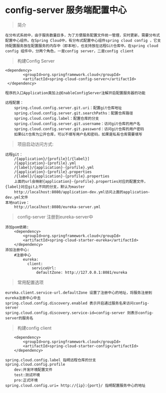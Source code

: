 # config-server 服务端配置中心

> 简介
	
	在分布式系统中，由于服务数量巨多，为了方便服务配置文件统一管理，实时更新，需要分布式配置中心组件。在Spring Cloud中，有分布式配置中心组件spring cloud config ，它支持配置服务放在配置服务的内存中（即本地），也支持放在远程Git仓库中。在spring cloud config 组件中，分两个角色，一是config server，二是config client
	
> 构建Config Server

	<dependency>
            <groupId>org.springframework.cloud</groupId>
            <artifactId>spring-cloud-config-server</artifactId>
     </dependency>
	
	程序的入口Application类加上@EnableConfigServer注解开启配置服务器的功能

	远程配置：
		spring.cloud.config.server.git.uri：配置git仓库地址
		spring.cloud.config.server.git.searchPaths：配置仓库路径
		spring.cloud.config.label：配置仓库的分支
		spring.cloud.config.server.git.username：访问git仓库的用户名
		spring.cloud.config.server.git.password：访问git仓库的用户密码
		如果Git仓库为公开仓库，可以不填写用户名和密码，如果是私有仓库需要填写
	
	
> 项目启动访问方式:
	
	远程git：
		/{application}/{profile}[/{label}]
		/{application}-{profile}.yml
		/{label}/{application}-{profile}.yml
		/{application}-{profile}.properties
		/{label}/{application}-{profile}.properties
		上面的url会映射{application}-{profile}.properties对应的配置文件，{label}对应git上不同的分支，默认为master
		http://localhost:8080/application-dev.yml访问上面的application-dev.yml文件	
	本地native：
		http://localhost:8080/eureka-server.yml

> config-server 注册到eureka-server中
	
	添加pom依赖:
		<dependency>
			<groupId>org.springframework.cloud</groupId>
			<artifactId>spring-cloud-starter-eureka</artifactId>
		</dependency>
	添加注册中心:
		#注册中心
			eureka:
			  client:
			    serviceUrl:
			      defaultZone: http://127.0.0.1:8081/eureka

> 常用配置选项

	eureka.client.service-url.defaultZone 设置了注册中心的地址，将服务注册到eureka注册中心中去 
	spring.cloud.config.discovery.enabled 表示开启通过服务名来访问config-server
	spring.cloud.config.discovery.service-id=config-server 则表示config-server的服务名

> 构建config client
	
		<dependency>
            <groupId>org.springframework.cloud</groupId>
            <artifactId>spring-cloud-starter-config</artifactId>
        </dependency>
	 
	spring.cloud.config.label 指明远程仓库的分支
	spring.cloud.config.profile
		dev:开发环境配置文件
		test:测试环境
		pro:正式环境
	spring.cloud.config.uri= http://{ip}:{port}/ 指明配置服务中心的地址